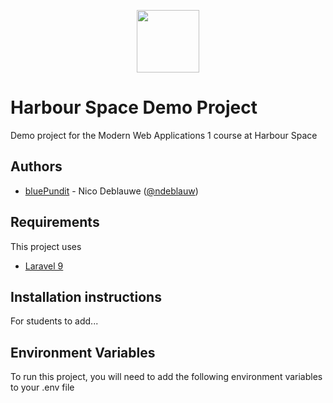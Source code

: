 <p align="center"><a href="https://bluepundit.eu" target="_blank"><img src="https://bluepundit.eu/img/bluepundit-logo-pundit.png?1" width="100"></a></p>

# Harbour Space Demo Project
Demo project for the Modern Web Applications 1 course at Harbour Space

## Authors
- [bluePundit](https://bluepundit.eu) - Nico Deblauwe ([@ndeblauw](https://www.github.com/ndeblauw))

## Requirements
This project uses
- [Laravel 9](https://laravel.com/docs/9.x/releases)

## Installation instructions
For students to add...

## Environment Variables
To run this project, you will need to add the following environment variables to your .env file

